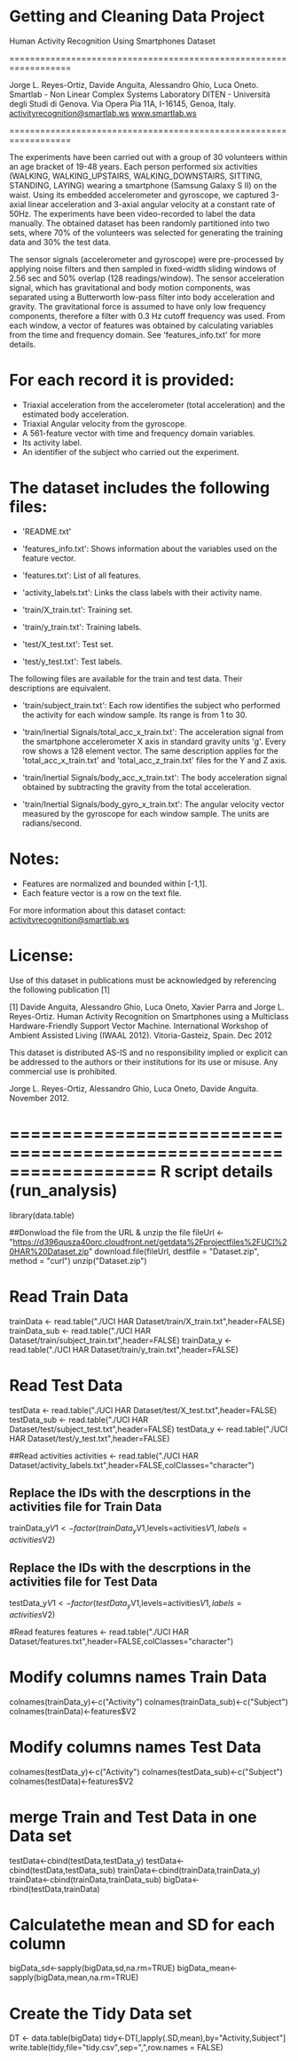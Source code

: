 Getting and Cleaning Data Project
==================================================================

Human Activity Recognition Using Smartphones Dataset

==================================================================

Jorge L. Reyes-Ortiz, Davide Anguita, Alessandro Ghio, Luca Oneto.
Smartlab - Non Linear Complex Systems Laboratory
DITEN - Università degli Studi di Genova.
Via Opera Pia 11A, I-16145, Genoa, Italy.
activityrecognition@smartlab.ws
www.smartlab.ws

==================================================================

The experiments have been carried out with a group of 30 volunteers within an age bracket of 19-48 years. 
Each person performed six activities (WALKING, WALKING_UPSTAIRS, WALKING_DOWNSTAIRS, SITTING, STANDING, LAYING) 
wearing a smartphone (Samsung Galaxy S II) on the waist. Using its embedded accelerometer and gyroscope, 
we captured 3-axial linear acceleration and 3-axial angular velocity at a constant rate of 50Hz. 
The experiments have been video-recorded to label the data manually. 
The obtained dataset has been randomly partitioned into two sets, where 70% of the volunteers was selected for generating the training data and 30% the test data. 

The sensor signals (accelerometer and gyroscope) were pre-processed by applying noise filters and then sampled in fixed-width sliding windows of 2.56 sec and 50% overlap (128 readings/window). The sensor acceleration signal, which has gravitational and body motion components, was separated using a Butterworth low-pass filter into body acceleration and gravity. The gravitational force is assumed to have only low frequency components, therefore a filter with 0.3 Hz cutoff frequency was used. From each window, a vector of features was obtained by calculating variables from the time and frequency domain. See 'features_info.txt' for more details. 

For each record it is provided:
======================================

- Triaxial acceleration from the accelerometer (total acceleration) and the estimated body acceleration.
- Triaxial Angular velocity from the gyroscope. 
- A 561-feature vector with time and frequency domain variables. 
- Its activity label. 
- An identifier of the subject who carried out the experiment.

The dataset includes the following files:
=========================================

- 'README.txt'

- 'features_info.txt': Shows information about the variables used on the feature vector.

- 'features.txt': List of all features.

- 'activity_labels.txt': Links the class labels with their activity name.

- 'train/X_train.txt': Training set.

- 'train/y_train.txt': Training labels.

- 'test/X_test.txt': Test set.

- 'test/y_test.txt': Test labels.

The following files are available for the train and test data. Their descriptions are equivalent. 

- 'train/subject_train.txt': Each row identifies the subject who performed the activity for each window sample. Its range is from 1 to 30. 

- 'train/Inertial Signals/total_acc_x_train.txt': The acceleration signal from the smartphone accelerometer X axis in standard gravity units 'g'. Every row shows a 128 element vector. The same description applies for the 'total_acc_x_train.txt' and 'total_acc_z_train.txt' files for the Y and Z axis. 

- 'train/Inertial Signals/body_acc_x_train.txt': The body acceleration signal obtained by subtracting the gravity from the total acceleration. 

- 'train/Inertial Signals/body_gyro_x_train.txt': The angular velocity vector measured by the gyroscope for each window sample. The units are radians/second. 

Notes: 
======
- Features are normalized and bounded within [-1,1].
- Each feature vector is a row on the text file.

For more information about this dataset contact: activityrecognition@smartlab.ws

License:
========
Use of this dataset in publications must be acknowledged by referencing the following publication [1] 

[1] Davide Anguita, Alessandro Ghio, Luca Oneto, Xavier Parra and Jorge L. Reyes-Ortiz. Human Activity Recognition on Smartphones using a Multiclass Hardware-Friendly Support Vector Machine. International Workshop of Ambient Assisted Living (IWAAL 2012). Vitoria-Gasteiz, Spain. Dec 2012

This dataset is distributed AS-IS and no responsibility implied or explicit can be addressed to the authors or their institutions for its use or misuse. Any commercial use is prohibited.

Jorge L. Reyes-Ortiz, Alessandro Ghio, Luca Oneto, Davide Anguita. November 2012.

==================================================================
R script details (run_analysis)
==================================================================

library(data.table)

##Donwload the file from the URL & unzip the file
fileUrl <- "https://d396qusza40orc.cloudfront.net/getdata%2Fprojectfiles%2FUCI%20HAR%20Dataset.zip"
download.file(fileUrl, destfile = "Dataset.zip", method = "curl")
unzip("Dataset.zip")

# Read Train Data 
trainData <- read.table("./UCI HAR Dataset/train/X_train.txt",header=FALSE)
trainData_sub <- read.table("./UCI HAR Dataset/train/subject_train.txt",header=FALSE)
trainData_y <- read.table("./UCI HAR Dataset/train/y_train.txt",header=FALSE)
# Read Test Data 
testData <- read.table("./UCI HAR Dataset/test/X_test.txt",header=FALSE)
testData_sub <- read.table("./UCI HAR Dataset/test/subject_test.txt",header=FALSE)
testData_y <- read.table("./UCI HAR Dataset/test/y_test.txt",header=FALSE)


##Read activities 
activities <- read.table("./UCI HAR Dataset/activity_labels.txt",header=FALSE,colClasses="character")
## Replace the IDs with the descrptions in the activities file for Train Data
trainData_y$V1 <- factor(trainData_y$V1,levels=activities$V1,labels=activities$V2)
## Replace the IDs with the descrptions in the activities file for Test Data
testData_y$V1 <- factor(testData_y$V1,levels=activities$V1,labels=activities$V2)


#Read features 
features <- read.table("./UCI HAR Dataset/features.txt",header=FALSE,colClasses="character")
# Modify columns names Train Data
colnames(trainData_y)<-c("Activity")
colnames(trainData_sub)<-c("Subject")
colnames(trainData)<-features$V2

# Modify columns names Test Data
colnames(testData_y)<-c("Activity")
colnames(testData_sub)<-c("Subject")
colnames(testData)<-features$V2



# merge Train and Test Data in one Data set
testData<-cbind(testData,testData_y)
testData<-cbind(testData,testData_sub)
trainData<-cbind(trainData,trainData_y)
trainData<-cbind(trainData,trainData_sub)
bigData<-rbind(testData,trainData)

# Calculatethe mean and SD for each column
bigData_sd<-sapply(bigData,sd,na.rm=TRUE)
bigData_mean<-sapply(bigData,mean,na.rm=TRUE)


# Create the Tidy Data set 
DT <- data.table(bigData)
tidy<-DT[,lapply(.SD,mean),by="Activity,Subject"]
write.table(tidy,file="tidy.csv",sep=",",row.names = FALSE)
